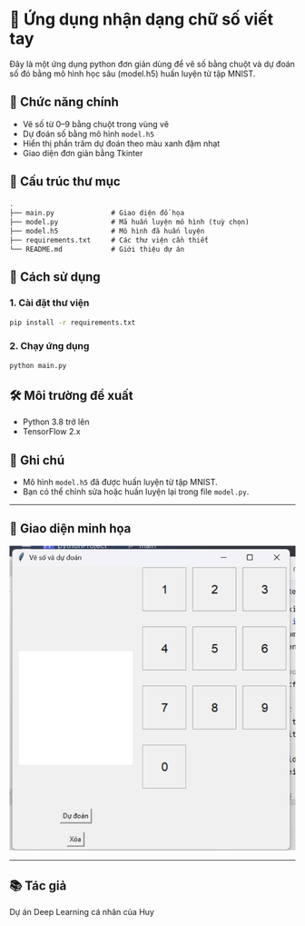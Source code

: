 # 🧠 Ứng dụng nhận dạng chữ số viết tay 

Đây là một ứng dụng python đơn giản dùng để vẽ số bằng chuột và dự đoán số đó bằng mô hình học sâu (model.h5) huấn luyện từ tập MNIST.

## 🧩 Chức năng chính

- Vẽ số từ 0–9 bằng chuột trong vùng vẽ
- Dự đoán số bằng mô hình `model.h5`
- Hiển thị phần trăm dự đoán theo màu xanh đậm nhạt
- Giao diện đơn giản bằng Tkinter

## 📁 Cấu trúc thư mục

```
.
├── main.py              # Giao diện đồ họa
├── model.py             # Mã huấn luyện mô hình (tuỳ chọn)
├── model.h5             # Mô hình đã huấn luyện
├── requirements.txt     # Các thư viện cần thiết
└── README.md            # Giới thiệu dự án
```

## 🚀 Cách sử dụng

### 1. Cài đặt thư viện

```bash
pip install -r requirements.txt
```

### 2. Chạy ứng dụng

```bash
python main.py
```

## 🛠 Môi trường đề xuất

- Python 3.8 trở lên
- TensorFlow 2.x

## 📌 Ghi chú

- Mô hình `model.h5` đã được huấn luyện từ tập MNIST.
- Bạn có thể chỉnh sửa hoặc huấn luyện lại trong file `model.py`.

---

## 📸 Giao diện minh họa

![App Screenshot](./screenshot2025-05-09215134.png)

---

## 📚 Tác giả

Dự án Deep Learning cá nhân của Huy
